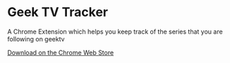 # Geek TV Tracker
A Chrome Extension which helps you keep track of the series that you are following on geektv

[Download on the Chrome Web Store](https://chrome.google.com/webstore/detail/geek-tv-tracker/lhkejphgbnmnlpcocdipodancoiegoml)